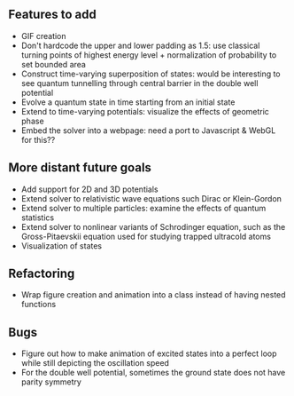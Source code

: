 ## Features to add
- GIF creation
- Don't hardcode the upper and lower padding as 1.5: use classical turning points of highest energy level + normalization of probability to set bounded area
- Construct time-varying superposition of states: would be interesting to see quantum tunnelling through central barrier in the double well potential
- Evolve a quantum state in time starting from an initial state
- Extend to time-varying potentials: visualize the effects of geometric phase 
- Embed the solver into a webpage: need a port to Javascript & WebGL for this??

## More distant future goals
- Add support for 2D and 3D potentials
- Extend solver to relativistic wave equations such Dirac or Klein-Gordon
- Extend solver to multiple particles: examine the effects of quantum statistics
- Extend solver to nonlinear variants of Schrodinger equation, such as the Gross-Pitaevskii equation used for studying trapped ultracold atoms
- Visualization of states

## Refactoring
- Wrap figure creation and animation into a class instead of having nested functions

## Bugs
- Figure out how to make animation of excited states into a perfect loop while still depicting the oscillation speed 
- For the double well potential, sometimes the ground state does not have parity symmetry
